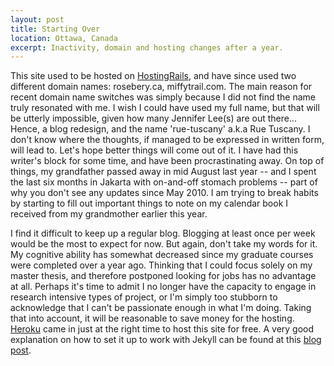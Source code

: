 ```yaml
---
layout: post
title: Starting Over
location: Ottawa, Canada
excerpt: Inactivity, domain and hosting changes after a year.
---
```


This site used to be hosted on [HostingRails](http://hostingrails.com/), and have since used two different domain names: rosebery.ca, miffytrail.com. The main reason for recent domain name switches was simply because I did not find the name truly resonated with me. I wish I could have used my full name, but that will be utterly impossible, given how many Jennifer Lee(s) are out there... Hence, a blog redesign, and the name 'rue-tuscany' a.k.a Rue Tuscany. I don't know where the thoughts, if managed to be expressed in written form, will lead to. Let's hope better things will come out of it. I have had this writer's block for some time, and have been procrastinating away. On top of things, my grandfather passed away in mid August last year -- and I spent the last six months in Jakarta with on-and-off stomach problems -- part of why you don't see any updates since May 2010. I am trying to break habits by starting to fill out important things to note on my calendar book I received from my grandmother earlier this year. 

I find it difficult to keep up a regular blog. Blogging at least once per week would be the most to expect for now. But again, don't take my words for it. My cognitive ability has somewhat decreased since my graduate courses were completed over a year ago. Thinking that I could focus solely on my master thesis, and therefore postponed looking for jobs has no advantage at all. Perhaps it's time to admit I no longer have the capacity to engage in research intensive types of project, or I'm simply too stubborn to acknowledge that I can't be passionate enough in what I'm doing. Taking that into account, it will be reasonable to save money for the hosting. [Heroku](http://heroku.com/) came in just at the right time to host this site for free. A very good explanation on how to set it up to work with Jekyll can be found at this [blog post](http://datamangling.com/2010/07/Jekyll-on-Heroku). 
